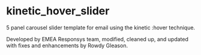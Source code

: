 # kinetic_hover_slider
5 panel carousel slider template for email using the kinetic :hover technique. 

Developed by EMEA Responsys team, modified, cleaned up, and updated with fixes and enhancements by Rowdy Gleason.
